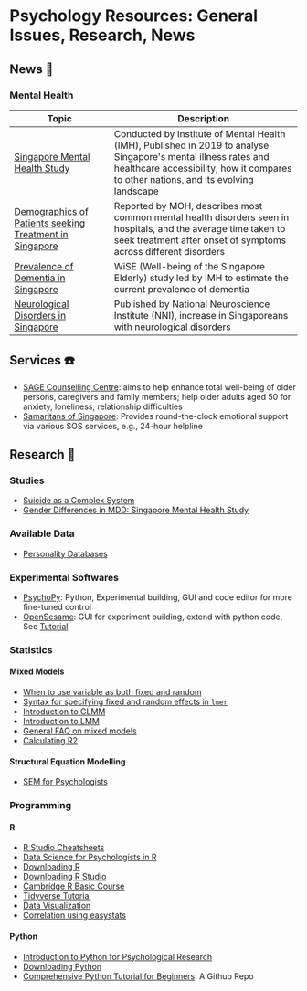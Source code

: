 # Psychology Resources: General Issues, Research, News


## News :newspaper:

### Mental Health


| Topic | Description |
|----------------|---------------|
| [Singapore Mental Health Study](https://www.cambridge.org/core/services/aop-cambridge-core/content/view/91EF53CE124C3F7458D32700CCA08B8B/S2045796019000179a.pdf/tracking_the_mental_health_of_a_nation_prevalence_and_correlates_of_mental_disorders_in_the_second_singapore_mental_health_study.pdf) | Conducted by Institute of Mental Health (IMH), Published in 2019 to analyse Singapore's mental illness rates and healthcare accessibility, how it compares to other nations, and its evolving landscape |
| [Demographics of Patients seeking Treatment in Singapore](https://www.moh.gov.sg/news-highlights/details/what-are-the-demographics-of-patients-receiving-psychiatric-treatment-and-mental-health-support) | Reported by MOH, describes most common mental health disorders seen in hospitals, and the average time taken to seek treatment after onset of symptoms across different disorders |
| [Prevalence of Dementia in Singapore](https://pubmed.ncbi.nlm.nih.gov/25672767/) | WiSE (Well-being of the Singapore Elderly) study led by IMH to estimate the current prevalence of dementia |
| [Neurological Disorders in Singapore](https://www.nni.com.sg/news/patient-care/22-increase-in-singaporeans-afflicted-with-neurological-conditions) | Published by National Neuroscience Institute (NNI), increase in Singaporeans with neurological disorders |

## Services :telephone:

- [SAGE Counselling Centre](https://www.sagecc.org.sg/): aims to help enhance total well-being of older persons, caregivers and family members; help older adults aged 50 for anxiety, loneliness, relationship difficulties
- [Samaritans of Singapore](https://www.sos.org.sg/?gclid=Cj0KCQjwnqH7BRDdARIsACTSAdtoFTFDLN_7XFC8NXJZJ7KgmrBbaoJDQh9HS01rZigeWyIhsQiAvIUaApSzEALw_wcB): Provides round-the-clock emotional support via various SOS services, e.g., 24-hour helpline

## Research :mag_right:

### Studies

- [Suicide as a Complex System](https://www.researchgate.net/publication/343851656_A_network_perspective_on_suicidal_behavior_understanding_suicidality_as_a_complex_system)
- [Gender Differences in MDD: Singapore Mental Health Study](http://www.smj.org.sg/sites/default/files/SMJ-58-649.pdf)

### Available Data

- [Personality Databases](https://openpsychometrics.org/_rawdata/)

### Experimental Softwares

- [PsychoPy](http://www.psychopy.org/): Python, Experimental building, GUI and code editor for more fine-tuned control
- [OpenSesame](http://osdoc.cogsci.nl): GUI for experiment building, extend with python code, See [Tutorial](https://osdoc.cogsci.nl/3.1/tutorials/beginner/)

### Statistics

#### Mixed Models

- [When to use variable as both fixed and random](https://www.muscardinus.be/2017/08/fixed-and-random/)
- [Syntax for specifying fixed and random effects in `lmer`](https://stats.stackexchange.com/questions/13166/rs-lmer-cheat-sheet)
- [Introduction to GLMM](https://stats.idre.ucla.edu/other/mult-pkg/introduction-to-generalized-linear-mixed-models/)
- [Introduction to LMM](https://ourcodingclub.github.io/tutorials/mixed-models/)
- [General FAQ on mixed models](https://bbolker.github.io/mixedmodels-misc/glmmFAQ.html#introduction)
- [Calculating R2](https://jonlefcheck.net/2013/03/13/r2-for-linear-mixed-effects-models/)

#### Structural Equation Modelling

- [SEM for Psychologists](https://github.com/mattansb/Structural-Equation-Modeling-foR-Psychologists)

### Programming

#### R

- [R Studio Cheatsheets](https://rstudio.com/resources/cheatsheets/)
- [Data Science for Psychologists in R](https://bookdown.org/hneth/ds4psy/)
- [Downloading R](https://cran.r-project.org/bin/windows/base/)
- [Downloading R Studio](https://rstudio.com/products/rstudio/download/)
- [Cambridge R Basic Course](https://github.com/cambiotraining/r-intro)
- [Tidyverse Tutorial](https://datacarpentry.org/R-ecology-lesson/03-dplyr.html)
- [Data Visualization](https://r4ds.had.co.nz/data-visualisation.html)
- [Correlation using easystats](https://www.r-bloggers.com/2020/03/the-ulimate-package-for-correlations-by-easystats/)

#### Python

- [Introduction to Python for Psychological Research](https://www.apa.org/science/about/psa/2019/07/python-research)
- [Downloading Python](https://www.python.org/downloads/)
- [Comprehensive Python Tutorial for Beginners](https://github.com/Akuli/python-tutorial): A Github Repo
